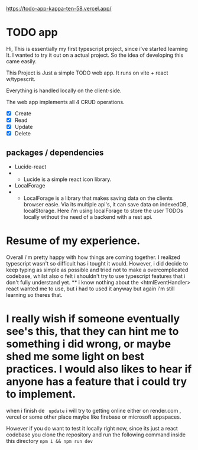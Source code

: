 https://todo-app-kappa-ten-58.vercel.app/
# TODO app
Hi, 
This is essentially my first typescript project, since i've started learning It. I wanted to try it out on a actual project. So the idea of developing this came easily.

This Project is Just a simple TODO web app.
It runs on vite + react w/typescrit.

Everything is handled locally on the client-side.

The web app implements all 4 CRUD operations.
  
- [x] Create
- [x] Read
- [x] Update
- [x] Delete

## packages / dependencies
- Lucide-react
- - Lucide is a simple react icon library.
- LocalForage
- - LocalForage is a library that makes saving data on the clients browser easie. Via its multiple api's, it can save data on indexedDB, localStorage. Here i'm using localForage to store the user TODOs locally without the need of a backend with a rest api.

# Resume of my experience.
Overall i'm pretty happy with how things are coming together. I realized typescript wasn't so difficult has i tought it would.
However, i did decide to keep typing as simple as possible and tried not to make a overcomplicated codebase, whilst also o felt i shouldn't try to use typescript features that i don't fully understand yet.
** i know nothing about the <htmlEventHandler<HtmlButtonElement>> react wanted me to use, but i had to used it anyway but again i'm still learning so theres that.

# I really wish if someone eventually see's this, that they can hint me to something i did wrong, or maybe shed me some light on best practices. I would also likes to hear if anyone has a feature that i could try to implement.
when i finish de ```
update``` i will try to getting online either on render.com , vercel or some other place maybe like firebase or microsoft appspaces.

However if you do want to test it locally right now, since its just a react codebase you clone the repository and run the following command inside this directory ```npm i && npm run dev```
